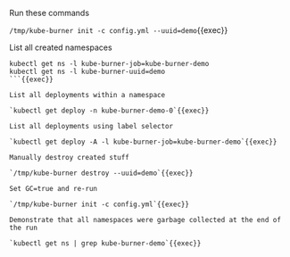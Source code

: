 Run these commands

`/tmp/kube-burner init -c config.yml --uuid=demo`{{exec}}

List all created namespaces

```
kubectl get ns -l kube-burner-job=kube-burner-demo
kubectl get ns -l kube-burner-uuid=demo
```{{exec}}

List all deployments within a namespace

`kubectl get deploy -n kube-burner-demo-0`{{exec}}

List all deployments using label selector

`kubectl get deploy -A -l kube-burner-job=kube-burner-demo`{{exec}}

Manually destroy created stuff

`/tmp/kube-burner destroy --uuid=demo`{{exec}}

Set GC=true and re-run

`/tmp/kube-burner init -c config.yml`{{exec}}

Demonstrate that all namespaces were garbage collected at the end of the run

`kubectl get ns | grep kube-burner-demo`{{exec}}
